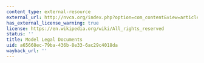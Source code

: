 ```yaml
---
content_type: external-resource
external_url: http://nvca.org/index.php?option=com_content&view=article&id=108:model-legal-documents&catid=43:resources&Itemid=136
has_external_license_warning: true
license: https://en.wikipedia.org/wiki/All_rights_reserved
status: ''
title: Model Legal Documents
uid: a65668ec-79ba-436b-8e33-6ac29c4018da
wayback_url: ''
---
```

